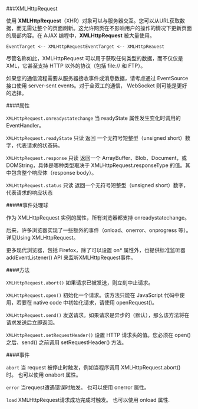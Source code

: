
###XMLHttpRequest

使用 **XMLHttpRequest**（XHR）对象可以与服务器交互。您可以从URL获取数据，而无需让整个的页面刷新。这允许网页在不影响用户的操作的情况下更新页面的局部内容。在 AJAX 编程中，**XMLHttpRequest** 被大量使用。

```
EventTarget <-- XMLHttpRequestEventTarget <-- XMLHttpReauest
```

尽管名称如此，XMLHttpRequest 可以用于获取任何类型的数据，而不仅仅是XML，它甚至支持 HTTP 以外的协议（包括 file:// 和 FTP）。

如果您的通信流程需要从服务器接收事件或消息数据，请考虑通过 EventSource 接口使用 server-sent events。对于全双工的通信， WebSocket 则可能是更好的选择。

####属性

`XMLHttpRequest.onreadystatechange`
当 readyState 属性发生变化时调用的 EventHandler。

`XMLHttpRequest.readyState` 只读
返回 一个无符号短整型（unsigned short）数字，代表请求的状态码。

`XMLHttpRequest.response` 只读
返回一个 ArrayBuffer、Blob、Document，或 DOMString，具体是哪种类型取决于 XMLHttpRequest.responseType 的值。其中包含整个响应体（response body）。

`XMLHttpRequest.status` 只读
返回一个无符号短整型（unsigned short）数字，代表请求的响应状态

#####事件处理球

作为 XMLHttpRequest 实例的属性，所有浏览器都支持 onreadystatechange。

后来，许多浏览器实现了一些额外的事件（onload、onerror、onprogress 等）。详见Using XMLHttpRequest。

更多现代浏览器，包括 Firefox，除了可以设置 on* 属性外，也提供标准监听器 addEventListener() API 来监听XMLHttpRequest事件。

####方法

`XMLHttpRequest.abort()`
如果请求已被发送，则立刻中止请求。

`XMLHttpRequest.open()`
初始化一个请求。该方法只能在 JavaScript 代码中使用，若要在 native code 中初始化请求，请使用 openRequest()。

`XMLHttpRequest.send()`
发送请求。如果请求是异步的（默认），那么该方法将在请求发送后立即返回。

`XMLHttpRequest.setRequestHeader()`
设置 HTTP 请求头的值。您必须在 open() 之后、send() 之前调用 setRequestHeader() 方法。

####事件

`abort`
当 request 被停止时触发，例如当程序调用 XMLHttpRequest.abort() 时。
也可以使用 onabort 属性。

`error`
当request遭遇错误时触发。
也可以使用 onerror 属性。

`load`
XMLHttpRequest请求成功完成时触发。
也可以使用 onload 属性.
